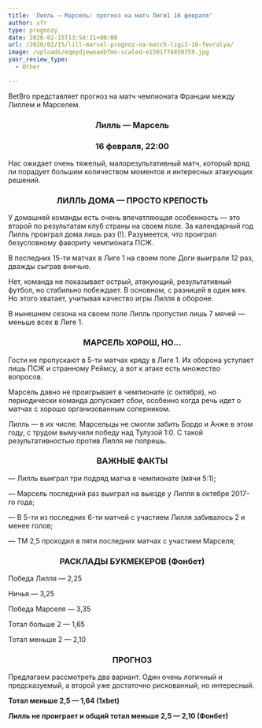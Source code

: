 ```yaml
---
title: 'Лилль — Марсель: прогноз на матч Лиги1 16 февраля'
author: xfr
type: prognozy
date: 2020-02-15T13:54:21+00:00
url: /2020/02/15/lill-marsel-prognoz-na-match-ligi1-16-fevralya/
image: /uploads/eqmydjewoaebfmn-scaled-e1581774850759.jpg
yasr_review_type:
  - Other

---
```

BetBro представляет прогноз на матч чемпионата Франции между Лиллем и Марселем.

<h3 style="text-align: center">
  <strong>Лилль &#8212; Марсель</strong>
</h3>

<h3 style="text-align: center">
  <strong>16 февраля, 22:00</strong>
</h3>

Нас ожидает очень тяжелый, малорезультативный матч, который вряд ли порадует большим количеством моментов и интересных атакующих решений.

<h3 style="text-align: center">
  <strong>ЛИЛЛЬ ДОМА &#8212; ПРОСТО КРЕПОСТЬ</strong>
</h3>

У домашней команды есть очень впечатляющая особенность &#8212; это второй по результатам клуб страны на своем поле. За календарный год Лилль проиграл дома лишь раз (!). Разумеется, что проиграл безусловному фавориту чемпионата ПСЖ.

В последних 15-ти матчах в Лиге 1 на своем поле Доги выиграли 12 раз, дважды сыграв вничью.

Нет, команда не показывает острый, атакующий, результативный футбол, но стабильно побеждает. В основном, с разницей в один мяч. Но этого хватает, учитывая качество игры Лилля в обороне.

В нынешнем сезона на своем поле Лилль пропустил лишь 7 мячей &#8212; меньше всех в Лиге 1.

<h3 style="text-align: center">
  <strong>МАРСЕЛЬ ХОРОШ, НО&#8230;</strong>
</h3>

Гости не пропускают в 5-ти матчах кряду в Лиге 1. Их оборона уступает лишь ПСЖ и странному Реймсу, а вот к атаке есть множество вопросов.

Марсель давно не проигрывает в чемпионате (с октября), но периодически команда допускает сбои, особенно когда речь идет о матчах с хорошо организованным соперником.

Лилль &#8212; в их числе. Марсельцы не смогли забить Бордо и Анже в этом году, с трудом вымучили победу над Тулузой 1:0. С такой результативностью против Лилля не попрешь.

<h3 style="text-align: center">
  <strong>ВАЖНЫЕ ФАКТЫ</strong>
</h3>

&#8212; Лилль выиграл три подряд матча в чемпионате (мячи 5:1);

&#8212; Марсель последний раз выиграл на выезде у Лилля в октябре 2017-го года;

&#8212; В 5-ти из последних 6-ти матчей с участием Лилля забивалось 2 и менее голов;

&#8212; ТМ 2,5 проходил в пяти последних матчах с участием Марселя;

<h3 style="text-align: center">
  <strong>РАСКЛАДЫ БУКМЕКЕРОВ (Фонбет)</strong>
</h3>

Победа Лилля — 2,25

Ничья — 3,25

Победа Марселя — 3,35

Тотал больше 2 — 1,65

Тотал меньше 2 — 2,10

<h3 style="text-align: center">
  <strong>ПРОГНОЗ</strong>
</h3>

Предлагаем рассмотреть два вариант. Один очень логичный и предсказуемый, а второй уже достаточно рискованный, но интересный.

**Тотал меньше 2,5 &#8212; 1,64 (1xbet)**

**Лилль не проиграет и общий тотал меньше 2,5 &#8212; 2,10 (Фонбет)**